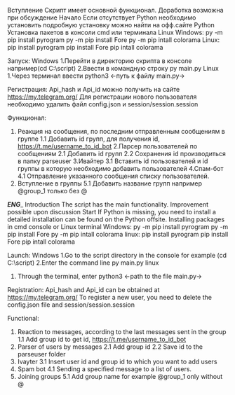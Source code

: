 Вступление
Скрипт имеет основной функционал. Доработка возможна при обсуждение
Начало
Если отсутствует Python необходимо установить подробную установку можно найти на офф.сайте Python
Установка пакетов в консоли cmd или терминала Linux
Windows:
py -m pip install pyrogram
py -m pip install Fore
py -m pip intall colorama
Linux: 
pip install pyrogram
pip install Fore
pip intall colorama

Запуск:
Windows
1.Перейти в директорию скрипта в консоле например(cd C:\script)
2.Ввести в командную строку py main.py
Linux
1.Через терминал ввести python3 <-путь к файлу main.py->

Регистрация:
Api_hash и Api_id можно получить на сайте https://my.telegram.org/
Для регистрации нового пользователя необходимо удалить файл config.json и session/session.session

Функционал:
1. Реакция на сообщения, по последним отправленным сообщениям в группе
1.1 Добавить id групп, для получения id, https://t.me/username_to_id_bot
2.Парсер пользователей по сообщениям
2.1 Добавить id групп
2.2 Сохранения id производиться в папку parseuser
3.Ивайтер
3.1 Вставить id пользователей и id группы в которую необходимо добавить пользователей
4.Спам-бот
4.1 Отправление указанного сообщения списку пользователей.
5. Вступление в группы
5.1 Добавить название групп например @group_1 только без @

_____ENG______
Introduction
The script has the main functionality. Improvement possible upon discussion
Start
If Python is missing, you need to install a detailed installation can be found on the Python offsite.
Installing packages in cmd console or Linux terminal
Windows:
py -m pip install pyrogram
py -m pip install Fore
py -m pip intall colorama
linux:
pip install pyrogram
pip install Fore
pip intall colorama

Launch:
Windows
1.Go to the script directory in the console for example (cd C:\script)
2.Enter the command line py main.py
linux
1. Through the terminal, enter python3 <-path to the file main.py->

Registration:
Api_hash and Api_id can be obtained at https://my.telegram.org/
To register a new user, you need to delete the config.json file and session/session.session

Functional:
1. Reaction to messages, according to the last messages sent in the group
1.1 Add group id to get id, https://t.me/username_to_id_bot
2. Parser of users by messages
2.1 Add group id
2.2 Save id to the parseuser folder
3. Ivayter
3.1 Insert user id and group id to which you want to add users
4. Spam bot
4.1 Sending a specified message to a list of users.
5. Joining groups
5.1 Add group name for example @group_1 only without @
